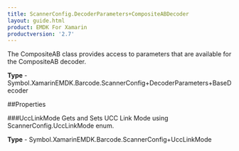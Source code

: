 ```yaml
---
title: ScannerConfig.DecoderParameters+CompositeABDecoder
layout: guide.html
product: EMDK For Xamarin 
productversion: '2.7' 
---
```

The CompositeAB class provides access to parameters that are available for the CompositeAB decoder.

**Type** - Symbol.XamarinEMDK.Barcode.ScannerConfig+DecoderParameters+BaseDecoder

##Properties

###UccLinkMode
Gets and Sets UCC Link Mode using ScannerConfig.UccLinkMode enum.

**Type** - Symbol.XamarinEMDK.Barcode.ScannerConfig+UccLinkMode
